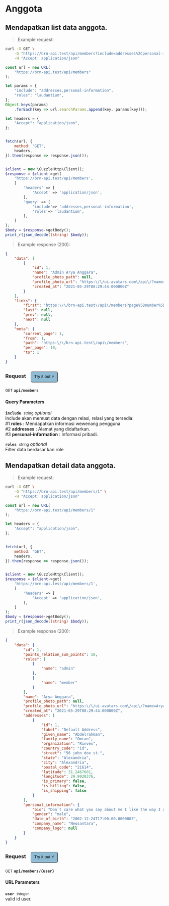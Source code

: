 # Anggota


## Mendapatkan list data anggota.




> Example request:

```bash
curl -X GET \
    -G "https://brn-api.test/api/members?include=addresses%2Cpersonal-information&roles=laudantium" \
    -H "Accept: application/json"
```

```javascript
const url = new URL(
    "https://brn-api.test/api/members"
);

let params = {
    "include": "addresses,personal-information",
    "roles": "laudantium",
};
Object.keys(params)
    .forEach(key => url.searchParams.append(key, params[key]));

let headers = {
    "Accept": "application/json",
};


fetch(url, {
    method: "GET",
    headers,
}).then(response => response.json());
```

```php

$client = new \GuzzleHttp\Client();
$response = $client->get(
    'https://brn-api.test/api/members',
    [
        'headers' => [
            'Accept' => 'application/json',
        ],
        'query' => [
            'include'=> 'addresses,personal-information',
            'roles'=> 'laudantium',
        ],
    ]
);
$body = $response->getBody();
print_r(json_decode((string) $body));
```


> Example response (200):

```json
{
    "data": [
        {
            "id": 1,
            "name": "Admin Arya Anggara",
            "profile_photo_path": null,
            "profile_photo_url": "https:\/\/ui-avatars.com\/api\/?name=Admin+Arya+Anggara&color=7F9CF5&background=EBF4FF",
            "created_at": "2021-05-29T08:29:44.000000Z"
        }
    ],
    "links": {
        "first": "https:\/\/brn-api.test\/api\/members?page%5Bnumber%5D=1",
        "last": null,
        "prev": null,
        "next": null
    },
    "meta": {
        "current_page": 1,
        "from": 1,
        "path": "https:\/\/brn-api.test\/api\/members",
        "per_page": 10,
        "to": 1
    }
}
```
<div id="execution-results-GETapi-members" hidden>
    <blockquote>Received response<span id="execution-response-status-GETapi-members"></span>:</blockquote>
    <pre class="json"><code id="execution-response-content-GETapi-members"></code></pre>
</div>
<div id="execution-error-GETapi-members" hidden>
    <blockquote>Request failed with error:</blockquote>
    <pre><code id="execution-error-message-GETapi-members"></code></pre>
</div>
<form id="form-GETapi-members" data-method="GET" data-path="api/members" data-authed="0" data-hasfiles="0" data-headers='{"Accept":"application\/json"}' onsubmit="event.preventDefault(); executeTryOut('GETapi-members', this);">
<h3>
    Request&nbsp;&nbsp;&nbsp;
        <button type="button" style="background-color: #8fbcd4; padding: 5px 10px; border-radius: 5px; border-width: thin;" id="btn-tryout-GETapi-members" onclick="tryItOut('GETapi-members');">Try it out ⚡</button>
    <button type="button" style="background-color: #c97a7e; padding: 5px 10px; border-radius: 5px; border-width: thin;" id="btn-canceltryout-GETapi-members" onclick="cancelTryOut('GETapi-members');" hidden>Cancel</button>&nbsp;&nbsp;
    <button type="submit" style="background-color: #6ac174; padding: 5px 10px; border-radius: 5px; border-width: thin;" id="btn-executetryout-GETapi-members" hidden>Send Request 💥</button>
    </h3>
<p>
<small class="badge badge-green">GET</small>
 <b><code>api/members</code></b>
</p>
<h4 class="fancy-heading-panel"><b>Query Parameters</b></h4>
<p>
<b><code>include</code></b>&nbsp;&nbsp;<small>string</small>     <i>optional</i> &nbsp;
<input type="text" name="include" data-endpoint="GETapi-members" data-component="query"  hidden>
<br>
Include akan memuat data dengan relasi, relasi yang tersedia: <br> #1 <b>roles</b> : Mendapatkan informasi wewenang pengguna <br> #2 <b>addresses</b> : Alamat yang didaftarkan. <br> #3 <b>personal-information</b> : Informasi pribadi.
</p>
<p>
<b><code>roles</code></b>&nbsp;&nbsp;<small>string</small>     <i>optional</i> &nbsp;
<input type="text" name="roles" data-endpoint="GETapi-members" data-component="query"  hidden>
<br>
Filter data berdasar kan role
</p>
</form>


## Mendapatkan detail data anggota.




> Example request:

```bash
curl -X GET \
    -G "https://brn-api.test/api/members/1" \
    -H "Accept: application/json"
```

```javascript
const url = new URL(
    "https://brn-api.test/api/members/1"
);

let headers = {
    "Accept": "application/json",
};


fetch(url, {
    method: "GET",
    headers,
}).then(response => response.json());
```

```php

$client = new \GuzzleHttp\Client();
$response = $client->get(
    'https://brn-api.test/api/members/1',
    [
        'headers' => [
            'Accept' => 'application/json',
        ],
    ]
);
$body = $response->getBody();
print_r(json_decode((string) $body));
```


> Example response (200):

```json
{
    "data": {
        "id": 1,
        "points_relation_sum_points": 10,
        "roles": [
            {
                "name": "admin"
            },
            {
                "name": "member"
            }
        ],
        "name": "Arya Anggara",
        "profile_photo_path": null,
        "profile_photo_url": "https:\/\/ui-avatars.com\/api\/?name=Arya+Anggara&color=7F9CF5&background=EBF4FF",
        "created_at": "2021-05-29T08:29:44.000000Z",
        "addresses": [
            {
                "id": 1,
                "label": "Default Address",
                "given_name": "Abdelrahman",
                "family_name": "Omran",
                "organization": "Rinvex",
                "country_code": "id",
                "street": "56 john doe st.",
                "state": "Alexandria",
                "city": "Alexandria",
                "postal_code": "21614",
                "latitude": 31.2467601,
                "longitude": 29.9020376,
                "is_primary": false,
                "is_billing": false,
                "is_shipping": false
            }
        ],
        "personal_information": {
            "bio": "Don`t care what you say about me I like the way I am.",
            "gender": "male",
            "date_of_birth": "2002-12-24T17:00:00.000000Z",
            "company_name": "Neosantara",
            "company_logo": null
        }
    }
}
```
<div id="execution-results-GETapi-members--user-" hidden>
    <blockquote>Received response<span id="execution-response-status-GETapi-members--user-"></span>:</blockquote>
    <pre class="json"><code id="execution-response-content-GETapi-members--user-"></code></pre>
</div>
<div id="execution-error-GETapi-members--user-" hidden>
    <blockquote>Request failed with error:</blockquote>
    <pre><code id="execution-error-message-GETapi-members--user-"></code></pre>
</div>
<form id="form-GETapi-members--user-" data-method="GET" data-path="api/members/{user}" data-authed="0" data-hasfiles="0" data-headers='{"Accept":"application\/json"}' onsubmit="event.preventDefault(); executeTryOut('GETapi-members--user-', this);">
<h3>
    Request&nbsp;&nbsp;&nbsp;
        <button type="button" style="background-color: #8fbcd4; padding: 5px 10px; border-radius: 5px; border-width: thin;" id="btn-tryout-GETapi-members--user-" onclick="tryItOut('GETapi-members--user-');">Try it out ⚡</button>
    <button type="button" style="background-color: #c97a7e; padding: 5px 10px; border-radius: 5px; border-width: thin;" id="btn-canceltryout-GETapi-members--user-" onclick="cancelTryOut('GETapi-members--user-');" hidden>Cancel</button>&nbsp;&nbsp;
    <button type="submit" style="background-color: #6ac174; padding: 5px 10px; border-radius: 5px; border-width: thin;" id="btn-executetryout-GETapi-members--user-" hidden>Send Request 💥</button>
    </h3>
<p>
<small class="badge badge-green">GET</small>
 <b><code>api/members/{user}</code></b>
</p>
<h4 class="fancy-heading-panel"><b>URL Parameters</b></h4>
<p>
<b><code>user</code></b>&nbsp;&nbsp;<small>integer</small>  &nbsp;
<input type="number" name="user" data-endpoint="GETapi-members--user-" data-component="url" required  hidden>
<br>
valid id user.
</p>
</form>



